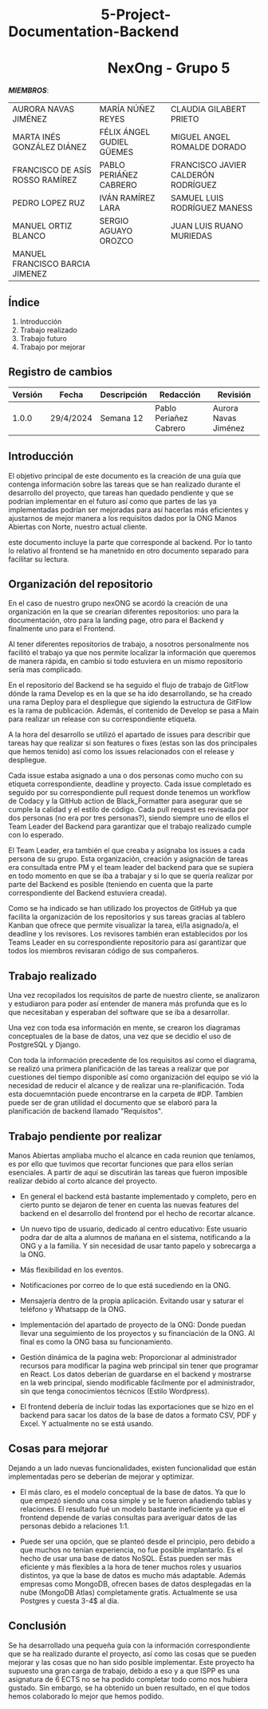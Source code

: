 # &nbsp;&nbsp;&nbsp;&nbsp;&nbsp;&nbsp;&nbsp;&nbsp;&nbsp;&nbsp;&nbsp; &nbsp;&nbsp; &nbsp;&nbsp; &nbsp;&nbsp; &nbsp;&nbsp;&nbsp;&nbsp; &nbsp; 5-Project-Documentation-Backend
# &nbsp;&nbsp;&nbsp;&nbsp;&nbsp;&nbsp;&nbsp;&nbsp;&nbsp;&nbsp;&nbsp;&nbsp;&nbsp;&nbsp;&nbsp;&nbsp;&nbsp;&nbsp;&nbsp;&nbsp;&nbsp;&nbsp;&nbsp;&nbsp;&nbsp;&nbsp;&nbsp;&nbsp;&nbsp; NexOng - Grupo 5

***MIEMBROS***:

<table>
  <tr>
    <td>AURORA NAVAS JIMÉNEZ</td>
    <td>MARÍA NÚÑEZ REYES</td>
    <td>CLAUDIA GILABERT PRIETO</td>
  </tr>
  <tr>
    <td>MARTA INÉS GONZÁLEZ DIÁNEZ</td>
    <td>FÉLIX ÁNGEL GUDIEL GÜEMES</td>
    <td>MIGUEL ANGEL ROMALDE DORADO</td>
  </tr>
  <tr>
    <td>FRANCISCO DE ASÍS ROSSO RAMÍREZ</td>
    <td>PABLO PERIÁÑEZ CABRERO</td>
    <td>FRANCISCO JAVIER CALDERÓN RODRÍGUEZ</td>
  </tr>
  <tr>
    <td>PEDRO LOPEZ RUZ</td>
    <td>IVÁN RAMÍREZ LARA</td>
    <td>SAMUEL LUIS RODRÍGUEZ MANESS</td>
  </tr>
  <tr>
    <td>MANUEL ORTIZ BLANCO</td>
    <td>SERGIO AGUAYO OROZCO</td>
    <td>JUAN LUIS RUANO MURIEDAS</td>
  </tr>
  <tr>
    <td>MANUEL FRANCISCO BARCIA JIMENEZ</td>
    <td></td>
    <td></td>
  </tr>
</table>

<a name="br2"></a> 

## Índice
1. Introducción
2. Trabajo realizado
3. Trabajo futuro
4. Trabajo por mejorar

## Registro de cambios
**Versión** | **Fecha** | **Descripción**| **Redacción** | **Revisión**
--- | --- | --- | --- | --- 
1.0.0 | 29/4/2024 | Semana 12 |Pablo Periañez Cabrero| Aurora Navas Jiménez


## Introducción
El objetivo principal de este documento es la creación de una guía que contenga información sobre las tareas que se han realizado durante el desarrollo del proyecto, que tareas han quedado pendiente y que se podrían implementar en el futuro así como que partes de las ya implementadas podrían ser mejoradas para así hacerlas más eficientes y ajustarnos de mejor manera a los requisitos dados por la ONG Manos Abiertas con Norte, nuestro actual cliente.

este documento incluye la parte que corresponde al backend. Por lo tanto lo relativo al frontend se ha manetnido en otro documento separado para facilitar su lectura.
## Organización del repositorio
En el caso de nuestro grupo nexONG se acordó la creación de una organización en la que se crearían diferentes repositorios: uno para la documentación, otro para la landing page, otro para el Backend y finalmente uno para el Frontend.

Al tener diferentes repositorios de trabajo, a nosotros personalmente nos facilitó el trabajo ya que nos permite localizar la información que queremos de manera rápida, en cambio si todo estuviera en un mismo repositorio sería mas complicado. 

En el repositorio del Backend se ha seguido el flujo de trabajo de GitFlow dónde la rama Develop es en la que se ha ido desarrollando, se ha creado una rama Deploy para el despliegue que sigiendo la estructura de GitFlow es la rama de publicación. Además, el contenido de Develop se pasa a Main para realizar un release con su correspondiente etiqueta.

A la hora del desarrollo se utilizó el apartado de issues para describir que tareas hay que realizar si son features o fixes (estas son las dos principales que hemos tenido) así como los issues relacionados con el release y despliegue.

Cada issue estaba asignado a una o dos personas como mucho con su etiqueta correspondiente, deadline y proyecto. Cada issue completado es seguido por su correspondiente pull request donde tenemos un workflow de Codacy y la GitHub action de Black_Formatter para asegurar que se cumple la calidad y el estilo de código. Cada pull request es revisada por dos personas (no era por tres personas?), siendo siempre uno de ellos el Team Leader del Backend para garantizar que el trabajo realizado cumple con lo esperado. 

El Team Leader, era también el que creaba y asignaba los issues a cada persona de su grupo. Esta organización, creación y asignación de tareas era consultada entre PM y el team leader del backend para que se supiera en todo momento en que se iba a trabajar y si lo que se quería realizar por parte del Backend es posible (teniendo en cuenta que la parte correspondiente del Backend estuviera creada). 

Como se ha indicado se han utilizado los proyectos de GitHub ya que facilita la organización de los repositorios y sus tareas gracias al tablero Kanban que ofrece que permite visualizar la tarea,  el/la asignado/a, el deadline y los revisores. Los revisores también eran establecidos por los Teams Leader en su correspondiente repositorio para así garantizar que todos los miembros revisaran código de sus compañeros.

## Trabajo realizado
Una vez recopilados los requisitos de parte de nuestro cliente, se analizaron y estudiaron para poder así entender de manera más profunda que es lo que necesitaban y esperaban del software que se iba a desarrollar. 

Una vez con toda esa información en mente, se crearon los diagramas conceptuales de la base de datos, una vez que se decidio el uso de PostgreSQL y Django.

Con toda la información precedente de los requisitos así como el diagrama, se realizó una primera planificación de las tareas a realizar que por cuestiones del tiempo disponible así como organización del equipo se vió la necesidad de reducir el alcance y de realizar una re-planificación. Toda esta docuemntación puede encontrarse en la carpeta de #DP. Tambíen puede ser de gran utilidad el documento que se elaboró para la planificación de backend llamado "Requisitos".

## Trabajo pendiente por realizar
Manos Abiertas ampliaba mucho el alcance en cada reunion que teníamos, es por ello que tuvimos que recortar funciones que para ellos serían esenciales. A partir de aquí se discutirán las tareas que fueron imposible realizar debido al corto alcance del proyecto.

- En general el backend está bastante implementado y completo, pero en cierto punto se dejaron de tener en cuenta las nuevas features del backend en el desarrollo del frontend por el hecho de recortar alcance.

- Un nuevo tipo de usuario, dedicado al centro educativo: Este usuario podra dar de alta a alumnos de mañana en el sistema, notificando a la ONG y a la familia. Y sin necesidad de usar tanto papelo y sobrecarga a la ONG.

- Más flexibilidad en los eventos.

- Notificaciones por correo de lo que está sucediendo en la ONG.

- Mensajería dentro de la propia aplicación. Evitando usar y saturar el teléfono y Whatsapp de la ONG.

- Implementación del apartado de proyecto de la ONG: Donde puedan llevar una seguimiento de los proyectos y su financiación de la ONG. Al final es como la ONG basa su funcionamiento.

- Gestión dinámica de la pagina web: Proporcionar al administrador recursos para modificar la pagina web principal sin tener que programar en React. Los datos deberían de guardarse en el backend y mostrarse en la web principal, siendo modificable fácilmente por el administrador, sin que tenga conocimientos técnicos (Estilo Wordpress).
  
- El frontend debería de incluir todas las exportaciones que se hizo en el backend para sacar los datos de la base de datos a formato CSV, PDF y Excel. Y actualmente no se está usando.


## Cosas para mejorar
Dejando a un lado nuevas funcionalidades, existen funcionalidad que están implementadas pero se deberían de mejorar y optimizar.

- El más claro, es el modelo conceptual de la base de datos. Ya que lo que empezó siendo una cosa simple y se le fueron añadiendo tablas y relaciones. El resultado fué un modelo bastante ineficiente ya que el frontend depende de varias consultas para averiguar datos de las personas debido a relaciones 1:1.
  
- Puede ser una opción, que se planteó desde el principio, pero debido a que muchos no tenían experiencia, no fue posible implantarlo. Es el hecho de usar una base de datos NoSQL. Éstas pueden ser más eficiente y más flexibles a la hora de tener muchos roles y usuarios distintos, ya que la base de datos es mucho más adaptable. Además empresas como MongoDB, ofrecen bases de datos desplegadas en la nube (MongoDB Atlas) completamente gratis. Actualmente se usa Postgres y cuesta 3-4$ al día.

## Conclusión
Se ha desarrollado una pequeña guía con la información correspondiente que se ha realizado durante el proyecto, así como las cosas que se pueden mejorar y las cosas que no han sido posible implementar. Este proyecto ha supuesto una gran carga de trabajo, debido a eso y a que ISPP es una asignatura de 6 ECTS no se ha podido completar todo como nos hubiera gustado. Sin embargo, se ha obtenido un buen resultado, en el que todos hemos colaborado lo mejor que hemos podido.
